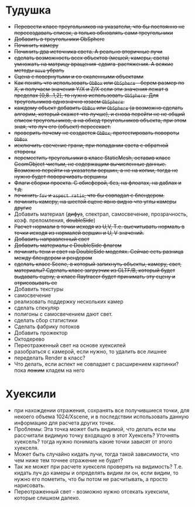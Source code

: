 # Тудушка
- ~~Перевести класс треугольников на указатели, что бы постоянно не пересоздавать список, а только обновлять сами треугольники~~
- ~~Добавить в треугольники ObSphere~~
- ~~Починить камеру~~
- ~~Починить два источника света. А реально вторичные лучи~~
- ~~сделать возможность всех объектов (мешей, камеры, света) умножать на матрицу вращения-сдвига-растяжения. А всякие методы `move` убрать~~
- ~~Сцена с повернутыми и со скаленными объектами~~
- ~~Как понять что использовать `ObBox` или `ObSphere` - берем размер по X, и получаем значения Y/X и Z/X если эти значения лежат в пределах [0,8...1,2], то нужно использовать `ObSphere`. Для треугольников однозначно юзаем `ObSphere`.~~
- ~~каждому объект добавить `ObBox` или `ObSphere` (а возможно сделать алгорим, который скажет что лучше), и снова перейти не не общий список треугольников, а на обход треугольников объекта, при этом зная, что луч его (объект) пересекает.~~
- ~~проверить почему не создается `ObBox`, протестировать повороты `ObBox`~~
- ~~исключить свечение грани, при попадании света с обратной стороны~~
- ~~переместить треугольники в класс StaticMesh, оставив класс GeomObject чистым, не содержащим вычисленные данные. Возможно перейти на указатели вершин, а не на копии, тогда не нужно будет поворачивать вершины~~
- ~~Флаги сборки проекта. С обисферой, без, на флоатах, на даблах и т.д.~~
- ~~починить `fov` и `aspect ratio`, что бы совпадал с блендером.~~
- ~~починить камеру, на шестой сцене явно видно что углы камеры другие~~
- Добавить материал (~~дифуз~~, спектрал, самосвечение, прозрачность, коэф. преломления, ~~doubleSide~~)
- ~~Расчет нормали в точки исходя из U,V, Т.е. высчитывать нормаль в точки исходя из нормалей вершин и U, V значений.~~
- ~~Добавить направленный свет~~
- ~~Добавить материалы с DoubleSide флагом~~
- ~~починить тени и свет на DoubleSide моделях. Сейчас есть разница между блендером и рендером~~
- ~~сделать класс Scene, в который запихнуть объекты, камеру, свет, материалы? Сделать класс загрузчик из GLTF/B, который будет выдавать сцену, а класс Raytracer будет принимать эту сцену и отрисовывать ее~~
- Добавить текстуры
- самосвечение
- реализовать поддержку нескольких камер
- сделать спекуляр
- полигоны с самосвечением дают свет. 
- сделать сбор статистики
- Сделать фабрику потоков
- Добавить прожектор
- Октодерево
- Переотраженный свет на основе хуексилей
- разобраться с камерой, если нужно, то удалить все лишнее
- переделать Render в класс?
- Что делать, если аспект не совпадает с расширением картинки? пока ~~ложим~~ кладем на него


# Хуексили
- при нахождении отражения, сохранять все получившиеся точки, для некоего объема 1024/Xscene, и в последствии использовать данную информацию для расчета других точек.
- Проблемы: Эта точка может быть видимой, что делать если мы рассчитали видимую точку входящую в этот Хуексель? Уточнять хуексель? тогда нужно понимать какие точки зависят от этого хуекселя.
- Может быть случайно кидать лучи, тогда такой зависимости, что чем ниже тем точнее отражение не будет? 
- Так же может при расчете хуекселя проверять на видимость? Т.е. кидать луч до камеры и определять видим ли он, если видим, то нужно его пометить, что бы потом не расчитывать, а просто нарисовать.
- Переотраженный свет - возможно нужно отсекать хуексили, которые слишком далеко.
